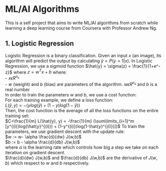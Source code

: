 # ML/AI Algorithms

This is a self project that aims to write ML/AI algorithms from scratch while learning a deep learning course from Coursera with Professor Andrew Ng.
## 1. Logistic Regression
Logistic Regression is a binary classification. Given an input $x$ (an image), its algorithm will predict the output by calculating $\hat{y} =P(y=1|x)$.
In Logistic Regression, we use a sigmoid function $\hat{y} = \sigma(z) = \frac{1}{1+e^-z}$ where $z = w^T x +b$ where:  
      - $x \epsilon R^{n_x}$  
      - $w$ (weight) and $b$ (bias) are parameters of the algorithm. $w \epsilon R^{n_x}$ and $b$ is a real number  
In order to train the parameters w and b, we use a cost function:  
    For each training example, we define a loss function:  
        $L(\hat{y}, y) = -(ylog(\hat{y}) + (1-y)log(1-\hat{y}))$  
    Then, the cost function is the average of all the loss functions on the entire training set:  
        $C=\frac{1}{m} L(\hat{y}, y) = -\frac{1}{m} (\sum\limits_{i=1}^m [y^{(i)}log(\hat{y}^{(i)}) + (1-y^{(i)})log(1-\hat{y}^{(i)})])$
To train the parameters, we use gradient descent with the update rule:  
$w := w- \alpha \frac{d}{dw} J(w,b)$  
$b := b - \alpha \frac{d}{db} J(w,b)$  
where $\alpha$ is the learning rate which controls how big a step we take on each iteration on gradient descent.  
$\frac{d}{dw} J(w,b)$ and $\frac{d}{db} J(w,b)$ are the derivative of $J(w,b)$ which respect to $w$ and $b$ respectively.
  


